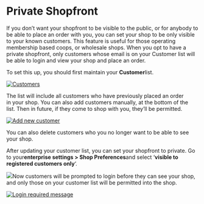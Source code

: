 # Private Shopfront

If you don’t want your shopfront to be visible to the public, or for anybody to be able to place an order with you, you can set your shop to be only visible to your known customers. This feature is useful for those operating membership based coops, or wholesale shops. When you opt to have a private shopfront, only customers whose email is on your Customer list will be able to login and view your shop and place an order.

To set this up, you should first maintain your **Customer**list.

[![](https://openfoodnetwork.org/wp-content/uploads/2015/10/Customerssssss.png "Customers")](https://openfoodnetwork.org/wp-content/uploads/2015/10/Customerssssss.png)

The list will include all customers who have previously placed an order in your shop. You can also add customers manually, at the bottom of the list. Then in future, if they come to shop with you, they’ll be permitted.

[![](https://openfoodnetwork.org/wp-content/uploads/2016/04/Add-new-customer.png "Add new customer")](https://openfoodnetwork.org/wp-content/uploads/2016/04/Add-new-customer.png)

You can also delete customers who you no longer want to be able to see your shop.

After updating your customer list, you can set your shopfront to private. Go to your**enterprise settings &gt; Shop Preferences**and select ‘**visible to registered customers only**‘.

![](https://openfoodnetwork.org/wp-content/uploads/2016/04/Registered-customers-only.png)Now customers will be prompted to login before they can see your shop, and only those on your customer list will be permitted into the shop.

[![](https://openfoodnetwork.org/wp-content/uploads/2016/04/Demo-login-required.png "Login required message")](https://openfoodnetwork.org/wp-content/uploads/2016/04/Demo-login-required.png)



